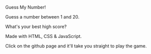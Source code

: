 Guess My Number!

Guess a number between 1 and 20. 

What's your best high score? 

Made with HTML, CSS & JavaScript. 

Click on the github page and it'll take you straight to play the game.

